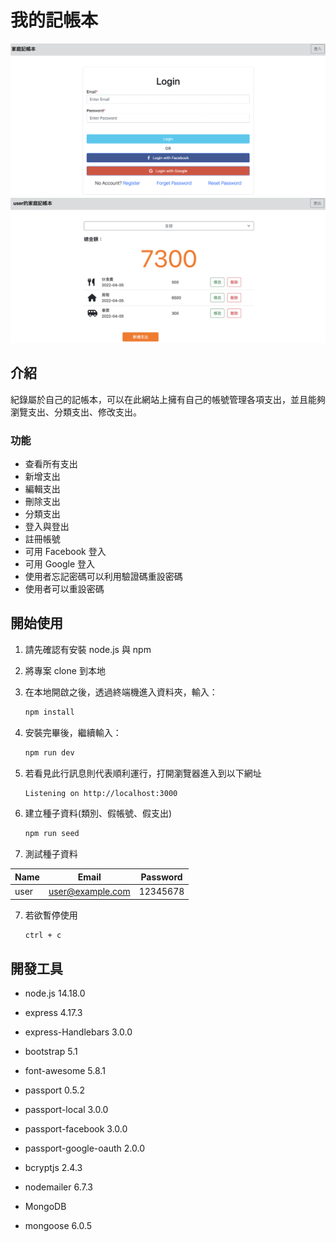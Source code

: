 # 我的記帳本

![Index page about Restaurant List](./public/images/layout.png)
![Index page about Restaurant List](./public/images/index.png)
## 介紹

紀錄屬於自己的記帳本，可以在此網站上擁有自己的帳號管理各項支出，並且能夠瀏覽支出、分類支出、修改支出。

### 功能

- 查看所有支出
- 新增支出
- 編輯支出
- 刪除支出
- 分類支出
- 登入與登出
- 註冊帳號
- 可用 Facebook 登入
- 可用 Google 登入
- 使用者忘記密碼可以利用驗證碼重設密碼
- 使用者可以重設密碼

## 開始使用

1. 請先確認有安裝 node.js 與 npm
2. 將專案 clone 到本地
3. 在本地開啟之後，透過終端機進入資料夾，輸入：

   ```bash
   npm install
   ```

4. 安裝完畢後，繼續輸入：

   ```bash
   npm run dev
   ```

5. 若看見此行訊息則代表順利運行，打開瀏覽器進入到以下網址

   ```bash
   Listening on http://localhost:3000
   ```

6. 建立種子資料(類別、假帳號、假支出)
   ```bash
   npm run seed
   ```
8. 測試種子資料

| Name | Email | Password |
| ------------- | :---: | -------- |
| user          | user@example.com| 12345678  |


7. 若欲暫停使用

   ```bash
   ctrl + c
   ```

## 開發工具

- node.js 14.18.0
- express 4.17.3
- express-Handlebars 3.0.0
- bootstrap 5.1
- font-awesome 5.8.1
- passport 0.5.2
- passport-local 3.0.0
- passport-facebook 3.0.0
- passport-google-oauth 2.0.0
- bcryptjs 2.4.3
- nodemailer 6.7.3

- MongoDB
- mongoose 6.0.5